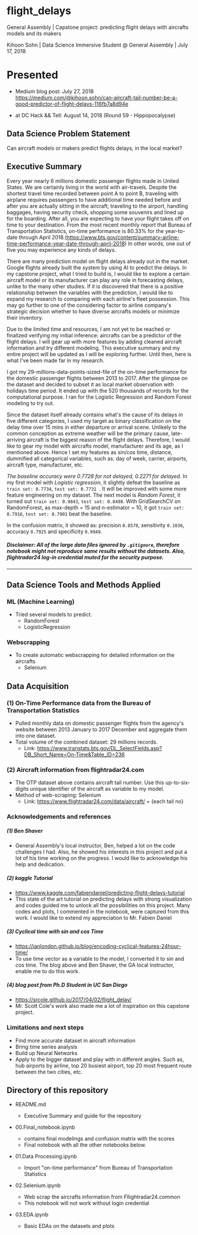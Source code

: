 # flight_delays
General Assembly | Capstone project: predicting flight delays with aircrafts models and its makers


Kihoon Sohn | Data Science Immersive Student @ General Assembly | July 17, 2018

# Presented
 - Medium blog post: July 27, 2018   https://medium.com/@kihoon.sohn/can-aircraft-tail-number-be-a-good-predictor-of-flight-delays-116fb7a8d94e

 - at DC Hack && Tell: August 14, 2018 (Round 59 - Hippopocalypse)

## Data Science Problem Statement

Can aircraft models or makers predict flights delays, in the local market?

## Executive Summary

Every year nearly 6 millions domestic passenger flights made in United States. We are certainly living in the world with air-travels. Despite the shortest travel time recorded between point A to point B, traveling with airplane requires passengers to have additional time needed before and after you are actually sitting in the aircraft; traveling to the airport, handling baggages, having security check, shopping some souvenirs and lined up for the boarding. After all, you are expecting to have your flight takes off on time to your destination. From the most recent monthly report that Bureau of Transportation Statistics, on-time performance is 80.33% for the year-to-date through April 2018.(https://www.bts.gov/content/summary-airline-time-performance-year-date-through-april-2018) In other words, one out of five you may experience any kinds of delays.

There are many prediction model on flight delays already out in the market. Google flights already built the system by using AI to predict the delays. In my capstone project, what I tried to build is, I would like to explore a certain aircraft model or its manufacturer can play any role in forecasting delays, unlike to the many other studies. If it is discovered that there is a positive relationship between the variables with the prediction, I would like to expand my research to comparing with each airline's fleet possession. This may go further to one of the considering factor to airline company's strategic decision whether to have diverse aircrafts models or minimize their inventory.

Due to the limited time and resources, I am not yet to be reached or finalized verifying my initial inference: aircrafts can be a predictor of the flight delays. I will gear up with more features by adding cleaned aircraft information and try different modeling. This executive summary and my entire project will be updated as I will be exploring further. Until then, here is what I've been made far in my research.

I got my 29-millions-data-points-sized-file of the on-time performance for the domestic passenger flights between 2013 to 2017. After the glimpse on the dataset and decided to subset it as local market observation with holidays time period. It ended up with the 520 thousands of records for the computational purpose. I ran for the Logistic Regression and Random Forest modeling to try out.

Since the dataset itself already contains what's the cause of its delays in five different categories, I used my target as binary classification on the delay time over 15 mins in either departure or arrival scene. Unlikely to the common conception as extreme weather will be the primary cause, late-arriving aircraft is the biggest reason of the flight delays. Therefore, I would like to gear my model with aircrafts model, manufacturer and its age, as I mentioned above. Hence I set my features as sin/cos time, distance, dummified all categorical variables, such as: day of week, carrier, airports, aircraft type, manufacturer, etc.

*The baseline accuracy were 0.7728 for not delayed, 0.2271 for delayed.* In my first model with *Logistic regression*, it slightly defeat the baseline as `train set: 0.7734`, `test set: 0.7731 `. It will be improved with some more feature engineering on my dataset. The next model is *Random Forest*, it turned out `train set: 0.9843`, `test set: 0.8498`. With GridSearchCV on RandomForest, as max-depth = 15 and n-estimator = 10, it got `train set: 0.7916`, `test set: 0.7901` beat the baseline.

In the confusion matrix, it showed as: precision `0.8578`, sensitivity `0.1036`, accuracy `0.7925` and specificity `0.9949`.


##### Disclaimer: All of the large data files ignored by `.gitignore`, therefore notebook might not reproduce same results without the datasets. Also, flightradar24 log-in credential muted for the security purpose.

--------------------------------------
## Data Science Tools and Methods Applied
### ML (Machine Learning)
 - Tried several models to predict.
   - RandomForest
   - LogisticRegression

### Webscrapping
 - To create automatic webscrapping for detailed information on the aircrafts
   - Selenium   

## Data Acquisition
### (1) On-Time Performance data from the Bureau of Transportation Statistics
 - Pulled monthly data on domestic passenger flights from the agency's website between 2013 January to 2017 December and aggregate them into one dataset.
 - Total volume of the combined dataset: 29 millions records.
   - Link: https://www.transtats.bts.gov/DL_SelectFields.asp?DB_Short_Name=On-Time&Table_ID=236


### (2) Aircraft information from flightradar24.com
 - The OTP dataset above contains aircraft tail number. Use this up-to-six-digits unique identifier of the aircraft as variable to my model.
 - Method of web-scraping: Selenium
   - Link: https://www.flightradar24.com/data/aircraft/ + {each tail no}


### Acknowledgements and references
##### (1) Ben Shaver
 - General Assembly's local instructor, Ben, helped a lot on the code challenges I had. Also, he showed his interests in this project and put a lot of his time working on the progress. I would like to acknowledge his help and dedication.

##### (2) kaggle Tutorial
 - https://www.kaggle.com/fabiendaniel/predicting-flight-delays-tutorial
 - This state of the art tutorial on predicting delays with strong visualization and codes guided me to unlock all the possibilities on this project. Many codes and plots, I commented in the notebook, were captured from this work. I would like to extend my appreciation to Mr. Fabien Daniel

##### (3) Cyclical time with sin and cos Time
 - https://ianlondon.github.io/blog/encoding-cyclical-features-24hour-time/
 - To use time vector as a variable to the model, I converted it to sin and cos time. The blog above and Ben Shaver, the GA local instructor, enable me to do this work.


##### (4) blog post from Ph.D Student in UC San Diego
 - https://srcole.github.io/2017/04/02/flight_delay/
 - Mr. Scott Cole's work also made me a lot of inspiration on this capstone project.


### Limitations and next steps

- Find more accurate dataset in aircraft information
- Bring time series analysis
- Build up Neural Networks
- Apply to the bigger dataset and play with in different angles. Such as, hub airports by airline, top 20 busiest airport, top 20 most frequent route between the two cities, etc.


## Directory of this repository

- README.md
   - Executive Summary and guide for the repository

- 00.Final_notebook.ipynb
   - contains final modelings and confusion matrix with the scores
   - Final notebook with all the other notebooks below.

- 01.Data Processing.ipynb
   - Import "on-time performance" from Bureau of Transportation Statistics

- 02.Selenium.ipynb
   - Web scrap the aircrafts information from Fllightradar24.common
   - This notebook will not work without login credential

- 03.EDA.ipynb
   - Basic EDAs on the datasets and plots
